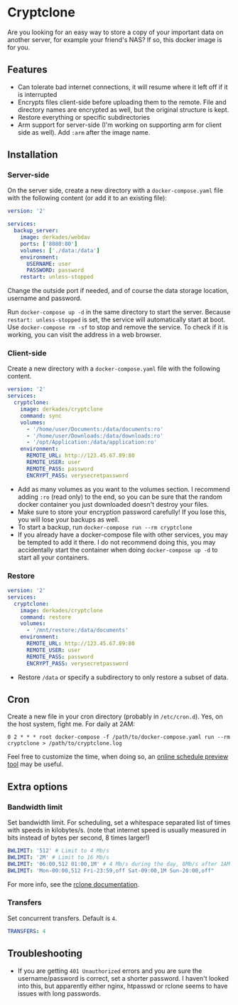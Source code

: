 # Cryptclone

Are you looking for an easy way to store a copy of your important data on another server, for example your friend's NAS? If so, this docker image is for you.

## Features

* Can tolerate bad internet connections, it will resume where it left off if it is interrupted
* Encrypts files client-side before uploading them to the remote. File and directory names are encrypted as well, but the original structure is kept.
* Restore everything or specific subdirectories
* Arm support for server-side (I'm working on supporting arm for client side as well). Add `:arm` after the image name.

## Installation

### Server-side

On the server side, create a new directory with a `docker-compose.yaml` file with the following content (or add it to an existing file):

```yaml
version: '2'

services:
  backup_server:
    image: derkades/webdav
    ports: ['8080:80']
    volumes: ['./data:/data']
    environment:
      USERNAME: user
      PASSWORD: password
    restart: unless-stopped
```

Change the outside port if needed, and of course the data storage location, username and password.

Run `docker-compose up -d` in the same directory to start the server. Because `restart: unless-stopped` is set, the service will automatically start at boot. Use `docker-compose rm -sf` to stop and remove the service. To check if it is working, you can visit the address in a web browser.

### Client-side

Create a new directory with a `docker-compose.yaml` file with the following content.

```yaml
version: '2'
services:
  cryptclone:
    image: derkades/cryptclone
    command: sync
    volumes:
      - '/home/user/Documents:/data/documents:ro'
      - '/home/user/Downloads:/data/downloads:ro'
      - '/opt/Application:/data/application:ro'
    environment:
      REMOTE_URL: http://123.45.67.89:80
      REMOTE_USER: user
      REMOTE_PASS: password
      ENCRYPT_PASS: verysecretpassword
```

* Add as many volumes as you want to the volumes section. I recommend adding `:ro` (read only) to the end, so you can be sure that the random docker container you just downloaded doesn't destroy your files.
* Make sure to store your encryption password carefully! If you lose this, you will lose your backups as well.
* To start a backup, run `docker-compose run --rm cryptclone`
* If you already have a docker-compose file with other services, you may be tempted to add it there. I do not recommend doing this, you may accidentally start the container when doing `docker-compose up -d` to start all your containers.

### Restore

```yaml
version: '2'
services:
  cryptclone:
    image: derkades/cryptclone
    command: restore
    volumes:
      - '/mnt/restore:/data/documents'
    environment:
      REMOTE_URL: http://123.45.67.89:80
      REMOTE_USER: user
      REMOTE_PASS: password
      ENCRYPT_PASS: verysecretpassword
```

* Restore `/data` or specify a subdirectory to only restore a subset of data.

## Cron

Create a new file in your cron directory (probably in `/etc/cron.d`). Yes, on the host system, fight me. For daily at 2AM:

```cron
0 2 * * * root docker-compose -f /path/to/docker-compose.yaml run --rm cryptclone > /path/to/cryptclone.log
```

Feel free to customize the time, when doing so, an [online schedule preview tool](https://crontab.guru) may be useful.

## Extra options

### Bandwidth limit
Set bandwidth limit. For scheduling, set a whitespace separated list of times with speeds in kilobytes/s. (note that internet speed is usually measured in bits instead of bytes per second, 8 times larger!)
```yaml
BWLIMIT: '512' # Limit to 4 Mb/s
BWLIMIT: '2M' # Limit to 16 Mb/s
BWLIMIT: '06:00,512 01:00,1M' # 4 Mb/s during the day, 8Mb/s after 1AM
BWLIMIT: 'Mon-00:00,512 Fri-23:59,off Sat-09:00,1M Sun-20:00,off"
```
For more info, see the [rclone documentation](https://rclone.org/docs/#bwlimit-bandwidth-spec).

### Transfers
Set concurrent transfers. Default is `4`.
```yaml
TRANSFERS: 4
```

## Troubleshooting

* If you are getting `401 Unauthorized` errors and you are sure the username/password is correct, set a shorter password. I haven't looked into this, but apparently either nginx, htpasswd or rclone seems to have issues with long passwords.
